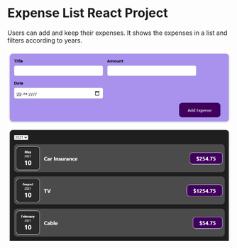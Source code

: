 # Expense List React Project

Users can add and keep their expenses. It shows the expenses in a list and filters according to years.

<img src="./images/project_expense_list.png">

